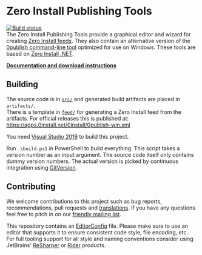 # Zero Install Publishing Tools

[![Build status](https://img.shields.io/appveyor/ci/0install/0publish-win.svg)](https://ci.appveyor.com/project/0install/0publish-win)  
The Zero Install Publishing Tools provide a graphical editor and wizard for creating [Zero Install feeds](https://0install.github.io/docs/packaging/). They also contain an alternative version of the [0publish command-line tool](https://docs.0install.net/tools/0publish/) optimized for use on Windows. These tools are based on [Zero Install .NET](https://github.com/0install/0install-dotnet).

**[Documentation and download instructions](https://docs.0install.net/tools/0publish-win/)**

## Building

The source code is in [`src/`](src/) and generated build artifacts are placed in `artifacts/`.  
There is a template in [`feed/`](feed/) for generating a Zero Install feed from the artifacts. For official releases this is published at: https://apps.0install.net/0install/0publish-win.xml

You need [Visual Studio 2019](https://www.visualstudio.com/downloads/) to build this project.

Run `.\build.ps1` in PowerShell to build everything. This script takes a version number as an input argument. The source code itself only contains dummy version numbers. The actual version is picked by continuous integration using [GitVersion](http://gitversion.readthedocs.io/).

## Contributing

We welcome contributions to this project such as bug reports, recommendations, pull requests and [translations](https://www.transifex.com/eicher/0install-win/). If you have any questions feel free to pitch in on our [friendly mailing list](https://0install.net/support.html#lists).

This repository contains an [EditorConfig](http://editorconfig.org/) file. Please make sure to use an editor that supports it to ensure consistent code style, file encoding, etc.. For full tooling support for all style and naming conventions consider using JetBrains' [ReSharper](https://www.jetbrains.com/resharper/) or [Rider](https://www.jetbrains.com/rider/) products.
